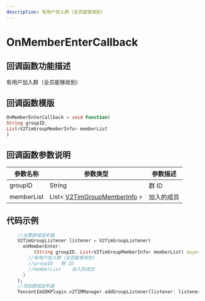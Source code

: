 ```yaml
---
description: 有用户加入群（全员能够收到）
---
```


# OnMemberEnterCallback

## 回调函数功能描述

有用户加入群（全员能够收到）

## 回调函数模版

```dart
OnMemberEnterCallback = void Function(
String groupID,
List<V2TimGroupMemberInfo> memberList
)
```

## 回调函数参数说明

| 参数名称       | 参数类型                                                                           | 参数描述  |
| ---------- | ------------------------------------------------------------------------------ | ----- |
| groupID    | String                                                                         | 群 ID  |
| memberList | List< [V2TimGroupMemberInfo](../guan-jian-lei/group/v2timgroupmemberinfo.md) > | 加入的成员 |

## 代码示例

```dart
    //设置群组监听器
    V2TimGroupListener listener = V2TimGroupListener(
      onMemberEnter:
          (String groupID, List<V2TimGroupMemberInfo> memberList) async {
        //有用户加入群（全员能够收到）
        //groupID	群 ID
        //memberList	加入的成员
      }
    );
    //添加群组监听器
    TencentImSDKPlugin.v2TIMManager.addGroupListener(listener: listener);
```
